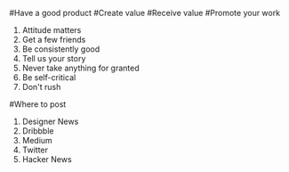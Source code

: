 #Have a good product
#Create value
#Receive value
#Promote your work
1. Attitude matters
2. Get a few friends
3. Be consistently good
4. Tell us your story
5. Never take anything for granted
6. Be self-critical
7. Don't rush

#Where to post
1. Designer News
2. Dribbble
3. Medium
4. Twitter
5. Hacker News